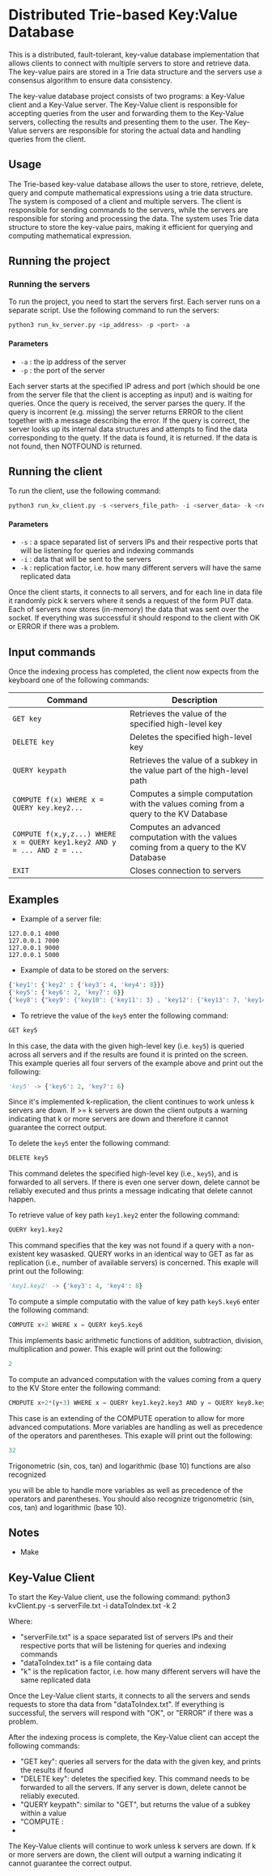 # Distributed Trie-based Key:Value Database

This is a distributed, fault-tolerant, key-value database implementation that allows clients to connect with multiple servers to store and retrieve data. The key-value pairs are stored in a Trie data structure and the servers use a consensus algorithm to ensure data consistency.

The key-value database project consists of two programs: a Key-Value client and a Key-Value server. The Key-Value client is responsible for accepting queries from the user and forwarding them to the Key-Value servers, collecting the results and presenting them to the user. The Key-Value servers are responsible for storing the actual data and handling queries from the client.



## Usage
The Trie-based key-value database allows the user to store, retrieve, delete, query and compute mathematical expressions using a trie data structure. The system is composed of a client and multiple servers. The client is responsible for sending commands to the servers, while the servers are responsible for storing and processing the data. The system uses Trie data structure to store the key-value pairs, making it efficient for querying and computing mathematical expression.


## Running the project

### Running the servers
To run the project, you need to start the servers first. Each server runs on a separate script. Use the following command to run the servers:
```python
python3 run_kv_server.py <ip_address> -p <port> -a 
```

#### Parameters
- `-a` : the ip address of the server
- `-p` : the port of the server

Each server starts at the specified IP adress and port (which should be one from the server file that the client is accepting as input) and is waiting for queries. Once the query is received, the server parses the query. If the query is incorrent (e.g. missing) the server returns ERROR to the client together with a message describing the error. If the query is correct, the server looks up its internal data structures and attempts to find the data corresponding to the quety. If the data is found, it is returned. If the data is not found, then NOTFOUND is returned.

## Running the client
To run the client, use the following command:
```python
python3 run_kv_client.py -s <servers_file_path> -i <server_data> -k <replicator_factor>
```
#### Parameters
- `-s` : a space separated list of servers IPs and their respective ports that will be listening for queries and indexing commands
- `-i` : data that will be sent to the servers
- `-k` : replication factor, i.e. how many different servers will have the same replicated data

Once the client starts, it connects to all servers, and for each line in data file it randomly pick k servers where it sends a request of the form PUT data. Each of servers now stores (in-memory) the data that was sent over the socket. If everything was successful it should respond to the client with OK or ERROR if there was a problem.


## Input commands
Once the indexing process has completed, the client now expects from the keyboard one of the following commands:

| Command | Description |
| --- | --- |
| `GET key` | Retrieves the value of the specified high-level key |
| `DELETE key` | Deletes the specified high-level key |
| `QUERY keypath` | Retrieves the value of a subkey in the value part of the high-level path |
| `COMPUTE f(x) WHERE x = QUERY key.key2...` | Computes a simple computation with the values coming from a query to the KV Database |
| `COMPUTE f(x,y,z...) WHERE x = QUERY key1.key2 AND y = ... AND z = ...` | Computes an advanced computation with the values coming from a query to the KV Database |
| `EXIT` | Closes connection to servers |
  
  
## Examples

- Example of a server file:
```
127.0.0.1 4000
127.0.0.1 7000
127.0.0.1 9000
127.0.0.1 5000
```

- Example of data to be stored on the servers:
```python
{'key1': {'key2' : {'key3': 4, 'key4': 8}}}
{'key5': {'key6': 2, 'key7': 6}}
{'key8': {"key9': {'key10': {'key11': 3} , 'key12': {'key13': 7, 'key14': 11}, 'key15': {'key16': 5}}}}
```
  
  
- To retrieve the value of the `key5` enter the following command:
```python
GET key5
```
In this case, the data with the given high-level key (i.e. `key5`) is queried across all servers and if the results are found it is printed on the screen.
This example queries all four servers of the example above and print out the following:
```python
'key5' -> {'key6': 2, 'key7': 6}
```
Since it's implemented k-replication, the client continues to work unless k servers are down. If >= k servers are down the client outputs a warning indicating that k or more servers are down and therefore it cannot guarantee the correct output.

  
To delete the `key5` enter the following command:
```python
DELETE key5
```
This command deletes the specified high-level key (i.e., `key5`), and is forwarded to all servers. If there is even one server down, delete cannot be
reliably executed and thus prints a message indicating that delete cannot happen.

  
To retrieve value of key path `key1.key2` enter the following command:
```python
QUERY key1.key2
```

This command specifies that the key was not found if a query with a non-existent key wasasked. QUERY works in an identical way to GET as far as replication (i.e., number of available servers) is concerned. This exaple will print out the following:
```python
'key1.key2' -> {'key3': 4, 'key4': 8}
```
  
To compute  a simple computatio with the value of key path `key5.key6` enter the following command:
```python
COMPUTE x+2 WHERE x = QUERY key5.key6
```
This implements basic arithmetic functions of addition, subtraction, division, multiplication and power. This exaple will print out the following:
```python
2
```


To compute an advanced computation with the values coming from a query to the KV Store enter the following command:
```python
CMOPUTE x+2*(y+3) WHERE x = QUERY key1.key2.key3 AND y = QUERY key8.key9.key12.key14
```
This case is an extending of the COMPUTE operation to allow for more advanced computations. More variables are handling as well as precedence of the operators and parentheses. This exaple will print out the following:
```python
32
```
Trigonometric (sin, cos, tan) and logarithmic (base 10) functions are also recognized

  you will be able to handle more variables as well as precedence of the operators and
parentheses. You should also recognize trigonometric (sin, cos, tan) and logarithmic (base 10).


## Notes
- Make 








## Key-Value Client
To start the Key-Value client, use the following command:
python3 kvClient.py -s serverFile.txt -i dataToIndex.txt -k 2

Where:
- "serverFile.txt" is a space separated list of servers IPs and their respective ports that will be listening for queries and indexing commands
- "dataToIndex.txt" is a file containg data
- "k" is the replication factor, i.e. how many different servers will have the same replicated data

Once the Ley-Value client starts, it connects to all the servers and sends requests to store tha data from "dataToIndex.txt". If everything is successful, the servers will respond with "OK", or "ERROR" if there was a problem.

After the indexing process is complete, the Key-Value client can accept the following commands:
- "GET key": queries all servers for the data with the given key, and prints the results if found
- "DELETE key": deletes the specified key. This command needs to be forwarded to all the servers. If any server is down, delete cannot be reliably executed.
- "QUERY keypath": similar to "GET", but returns the value of a subkey within a value
- "COMPUTE : 
-
The Key-Value clients will continue to work unless k servers are down. If k or more servers are down, the client will output a warning indicating it cannot guarantee the correct output.



